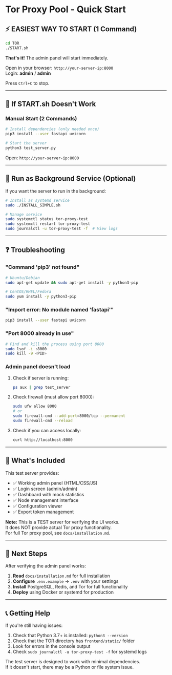 # Tor Proxy Pool - Quick Start

## ⚡ EASIEST WAY TO START (1 Command)

```bash
cd TOR
./START.sh
```

**That's it!** The admin panel will start immediately.

Open in your browser: `http://your-server-ip:8000`  
Login: **admin** / **admin**

Press `Ctrl+C` to stop.

---

## 🔧 If START.sh Doesn't Work

### Manual Start (2 Commands)

```bash
# Install dependencies (only needed once)
pip3 install --user fastapi uvicorn

# Start the server
python3 test_server.py
```

Open: `http://your-server-ip:8000`

---

## 🐧 Run as Background Service (Optional)

If you want the server to run in the background:

```bash
# Install as systemd service
sudo ./INSTALL_SIMPLE.sh

# Manage service
sudo systemctl status tor-proxy-test
sudo systemctl restart tor-proxy-test
sudo journalctl -u tor-proxy-test -f  # View logs
```

---

## ❓ Troubleshooting

### "Command 'pip3' not found"

```bash
# Ubuntu/Debian
sudo apt-get update && sudo apt-get install -y python3-pip

# CentOS/RHEL/Fedora
sudo yum install -y python3-pip
```

### "Import error: No module named 'fastapi'"

```bash
pip3 install --user fastapi uvicorn
```

### "Port 8000 already in use"

```bash
# Find and kill the process using port 8000
sudo lsof -i :8000
sudo kill -9 <PID>
```

### Admin panel doesn't load

1. Check if server is running:
   ```bash
   ps aux | grep test_server
   ```

2. Check firewall (must allow port 8000):
   ```bash
   sudo ufw allow 8000
   # or
   sudo firewall-cmd --add-port=8000/tcp --permanent
   sudo firewall-cmd --reload
   ```

3. Check if you can access locally:
   ```bash
   curl http://localhost:8000
   ```

---

## 📖 What's Included

This test server provides:
- ✅ Working admin panel (HTML/CSS/JS)
- ✅ Login screen (admin/admin)
- ✅ Dashboard with mock statistics
- ✅ Node management interface
- ✅ Configuration viewer
- ✅ Export token management

**Note:** This is a TEST server for verifying the UI works.  
It does NOT provide actual Tor proxy functionality.  
For full Tor proxy pool, see `docs/installation.md`.

---

## 🚀 Next Steps

After verifying the admin panel works:

1. **Read** `docs/installation.md` for full installation
2. **Configure** `.env.example` → `.env` with your settings
3. **Install** PostgreSQL, Redis, and Tor for full functionality
4. **Deploy** using Docker or systemd for production

---

## 📞 Getting Help

If you're still having issues:

1. Check that Python 3.7+ is installed: `python3 --version`
2. Check that the TOR directory has `frontend/static/` folder
3. Look for errors in the console output
4. Check `sudo journalctl -u tor-proxy-test -f` for systemd logs

The test server is designed to work with minimal dependencies.  
If it doesn't start, there may be a Python or file system issue.
